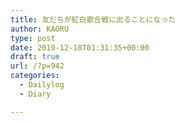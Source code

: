 ```yaml
---
title: 友だちが紅白歌合戦に出ることになった
author: KAORU
type: post
date: 2019-12-18T01:31:35+00:00
draft: true
url: /?p=942
categories:
  - Dailylog
  - Diary

---
```

